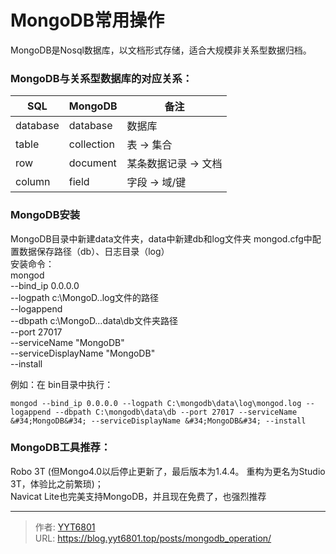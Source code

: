 # MongoDB常用操作


MongoDB是Nosql数据库，以文档形式存储，适合大规模非关系型数据归档。  
  
### MongoDB与关系型数据库的对应关系：  
SQL|MongoDB|备注
--|--|--
database|database|数据库
table|collection|表 -&gt; 集合
row|document|某条数据记录 -&gt; 文档
column|field|字段 -&gt; 域/键
  
### MongoDB安装
MongoDB目录中新建data文件夹，data中新建db和log文件夹
mongod.cfg中配置数据保存路径（db）、日志目录（log）  
安装命令：  
mongod  
--bind_ip 0.0.0.0  
--logpath c:\MongoD..log文件的路径  
--logappend  
--dbpath c:\MongoD…data\db文件夹路径  
--port 27017  
--serviceName &#34;MongoDB&#34;  
--serviceDisplayName &#34;MongoDB&#34;  
--install  

例如：在  bin目录中执行：    
```
mongod --bind_ip 0.0.0.0 --logpath C:\mongodb\data\log\mongod.log --logappend --dbpath C:\mongodb\data\db --port 27017 --serviceName &#34;MongoDB&#34; --serviceDisplayName &#34;MongoDB&#34; --install
```

### MongoDB工具推荐：  
Robo 3T (但Mongo4.0以后停止更新了，最后版本为1.4.4。 重构为更名为Studio 3T，体验比之前繁琐)；  
Navicat Lite也完美支持MongoDB，并且现在免费了，也强烈推荐

---

> 作者: [YYT6801](https://blog.yyt6801.top/)  
> URL: https://blog.yyt6801.top/posts/mongodb_operation/  

